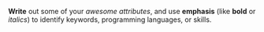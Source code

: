 **Write** out some of your *awesome attributes*, and use **emphasis** (like **bold** or *italics*) to identify keywords, programming languages, or skills.
